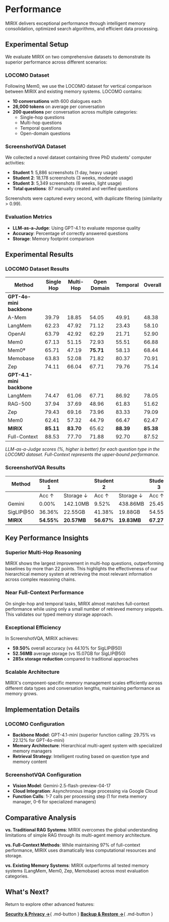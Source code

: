 # Performance

MIRIX delivers exceptional performance through intelligent memory consolidation, optimized search algorithms, and efficient data processing.

## Experimental Setup

We evaluate MIRIX on two comprehensive datasets to demonstrate its superior performance across different scenarios:

### LOCOMO Dataset

Following Mem0, we use the LOCOMO dataset for vertical comparison between MIRIX and existing memory systems. LOCOMO contains:

- **10 conversations** with 600 dialogues each
- **26,000 tokens** on average per conversation  
- **200 questions** per conversation across multiple categories:
  - Single-hop questions
  - Multi-hop questions
  - Temporal questions
  - Open-domain questions

### ScreenshotVQA Dataset

We collected a novel dataset containing three PhD students' computer activities:

- **Student 1**: 5,886 screenshots (1 day, heavy usage)
- **Student 2**: 18,178 screenshots (3 weeks, moderate usage)  
- **Student 3**: 5,349 screenshots (6 weeks, light usage)
- **Total questions**: 87 manually created and verified questions

Screenshots were captured every second, with duplicate filtering (similarity > 0.99).

### Evaluation Metrics

- **LLM-as-a-Judge**: Using GPT-4.1 to evaluate response quality
- **Accuracy**: Percentage of correctly answered questions
- **Storage**: Memory footprint comparison

## Experimental Results

### LOCOMO Dataset Results

| Method | Single Hop | Multi-Hop | Open Domain | Temporal | Overall |
|--------|------------|-----------|-------------|----------|---------|
| **GPT-4o-mini backbone** |
| A-Mem | 39.79 | 18.85 | 54.05 | 49.91 | 48.38 |
| LangMem | 62.23 | 47.92 | 71.12 | 23.43 | 58.10 |
| OpenAI | 63.79 | 42.92 | 62.29 | 21.71 | 52.90 |
| Mem0 | 67.13 | 51.15 | 72.93 | 55.51 | 66.88 |
| Mem0ᵍ | 65.71 | 47.19 | **75.71** | 58.13 | 68.44 |
| Memobase | 63.83 | 52.08 | 71.82 | 80.37 | 70.91 |
| Zep | 74.11 | 66.04 | 67.71 | 79.76 | 75.14 |
| **GPT-4.1-mini backbone** |
| LangMem | 74.47 | 61.06 | 67.71 | 86.92 | 78.05 |
| RAG-500 | 37.94 | 37.69 | 48.96 | 61.83 | 51.62 |
| Zep | 79.43 | 69.16 | 73.96 | 83.33 | 79.09 |
| Mem0 | 62.41 | 57.32 | 44.79 | 66.47 | 62.47 |
| **MIRIX** | **85.11** | **83.70** | 65.62 | **88.39** | **85.38** |
| Full-Context | 88.53 | 77.70 | 71.88 | 92.70 | 87.52 |

*LLM-as-a-Judge scores (%, higher is better) for each question type in the LOCOMO dataset. Full-Context represents the upper-bound performance.*

### ScreenshotVQA Results

| Method | Student 1 |  | Student 2 |  | Student 3 |  | Overall |  |
|--------|-----------|--|-----------|--|-----------|--|---------|--|
|        | Acc ↑ | Storage ↓ | Acc ↑ | Storage ↓ | Acc ↑ | Storage ↓ | Acc ↑ | Storage ↓ |
| Gemini | 0.00% | 142.10MB | 9.52% | 438.86MB | 25.45% | 129.14MB | 11.66% | 236.70MB |
| SigLIP@50 | 36.36% | 22.55GB | 41.38% | 19.88GB | 54.55% | 2.82GB | 44.10% | 15.07GB |
| **MIRIX** | **54.55%** | **20.57MB** | **56.67%** | **19.83MB** | **67.27%** | **7.28MB** | **59.50%** | **15.89MB** |

## Key Performance Insights

### Superior Multi-Hop Reasoning
MIRIX shows the largest improvement in multi-hop questions, outperforming baselines by more than 22 points. This highlights the effectiveness of our hierarchical memory system at retrieving the most relevant information across complex reasoning chains.

### Near Full-Context Performance
On single-hop and temporal tasks, MIRIX almost matches full-context performance while using only a small number of retrieved memory snippets. This validates our typed memory storage approach.

### Exceptional Efficiency
In ScreenshotVQA, MIRIX achieves:
- **59.50%** overall accuracy (vs 44.10% for SigLIP@50)
- **52.56MB** average storage (vs 15.07GB for SigLIP@50)
- **285x storage reduction** compared to traditional approaches

### Scalable Architecture
MIRIX's component-specific memory management scales efficiently across different data types and conversation lengths, maintaining performance as memory grows.

## Implementation Details

### LOCOMO Configuration
- **Backbone Model**: GPT-4.1-mini (superior function calling: 29.75% vs 22.12% for GPT-4o-mini)
- **Memory Architecture**: Hierarchical multi-agent system with specialized memory managers
- **Retrieval Strategy**: Intelligent routing based on question type and memory content

### ScreenshotVQA Configuration  
- **Vision Model**: Gemini-2.5-flash-preview-04-17
- **Cloud Integration**: Asynchronous image processing via Google Cloud
- **Function Calls**: 1-7 calls per processing step (1 for meta memory manager, 0-6 for specialized managers)

## Comparative Analysis

**vs. Traditional RAG Systems**: MIRIX overcomes the global understanding limitations of simple RAG through its multi-agent memory architecture.

**vs. Full-Context Methods**: While maintaining 97% of full-context performance, MIRIX uses dramatically less computational resources and storage.

**vs. Existing Memory Systems**: MIRIX outperforms all tested memory systems (LangMem, Mem0, Zep, Memobase) across most evaluation categories.

## What's Next?

Return to explore other advanced features:

[**Security & Privacy →**](security-privacy.md){ .md-button }
[**Backup & Restore →**](backup-restore.md){ .md-button } 